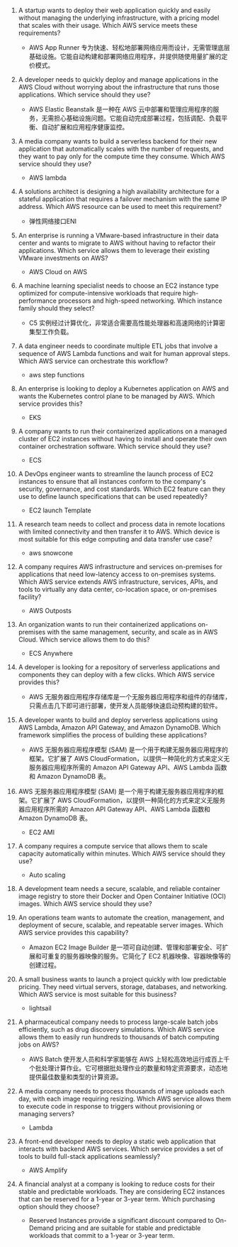 1. A startup wants to deploy their web application quickly and easily without managing the underlying infrastructure, with a pricing model that scales with their usage. Which AWS service meets these requirements?
   + AWS App Runner 专为快速、轻松地部署网络应用而设计，无需管理底层基础设施。它能自动构建和部署网络应用程序，并提供随使用量扩展的定价模式。

2. A developer needs to quickly deploy and manage applications in the AWS Cloud without worrying about the infrastructure that runs those applications. Which service should they use?
   + AWS Elastic Beanstalk 是一种在 AWS 云中部署和管理应用程序的服务，无需担心基础设施问题。它能自动完成部署过程，包括调配、负载平衡、自动扩展和应用程序健康监控。
3. A media company wants to build a serverless backend for their new application that automatically scales with the number of requests, and they want to pay only for the compute time they consume. Which AWS service should they use?
   + AWS lambda
4. A solutions architect is designing a high availability architecture for a stateful application that requires a failover mechanism with the same IP address. Which AWS resource can be used to meet this requirement?
   + 弹性网络接口ENI
5. An enterprise is running a VMware-based infrastructure in their data center and wants to migrate to AWS without having to refactor their applications. Which service allows them to leverage their existing VMware investments on AWS?
   + AWS Cloud on AWS
6. A machine learning specialist needs to choose an EC2 instance type optimized for compute-intensive workloads that require high-performance processors and high-speed networking. Which instance family should they select?
   + C5 实例经过计算优化，非常适合需要高性能处理器和高速网络的计算密集型工作负载。
7. A data engineer needs to coordinate multiple ETL jobs that involve a sequence of AWS Lambda functions and wait for human approval steps. Which AWS service can orchestrate this workflow?
   + aws step functions
8. An enterprise is looking to deploy a Kubernetes application on AWS and wants the Kubernetes control plane to be managed by AWS. Which service provides this?
   + EKS
9. A company wants to run their containerized applications on a managed cluster of EC2 instances without having to install and operate their own container orchestration software. Which service should they use?
   + ECS
10. A DevOps engineer wants to streamline the launch process of EC2 instances to ensure that all instances conform to the company's security, governance, and cost standards. Which EC2 feature can they use to define launch specifications that can be used repeatedly?
    + EC2 launch Template
11. A research team needs to collect and process data in remote locations with limited connectivity and then transfer it to AWS. Which device is most suitable for this edge computing and data transfer use case?
    + aws snowcone
12. A company requires AWS infrastructure and services on-premises for applications that need low-latency access to on-premises systems. Which AWS service extends AWS infrastructure, services, APIs, and tools to virtually any data center, co-location space, or on-premises facility?
    + AWS Outposts
13. An organization wants to run their containerized applications on-premises with the same management, security, and scale as in AWS Cloud. Which service allows them to do this?
    + ECS Anywhere
14. A developer is looking for a repository of serverless applications and components they can deploy with a few clicks. Which AWS service provides this?
    + AWS 无服务器应用程序存储库是一个无服务器应用程序和组件的存储库，只需点击几下即可进行部署，使开发人员能够快速启动预构建的软件。

15. A developer wants to build and deploy serverless applications using AWS Lambda, Amazon API Gateway, and Amazon DynamoDB. Which framework simplifies the process of building these applications?
    + AWS 无服务器应用程序模型 (SAM) 是一个用于构建无服务器应用程序的框架。它扩展了 AWS CloudFormation，以提供一种简化的方式来定义无服务器应用程序所需的 Amazon API Gateway API、AWS Lambda 函数和 Amazon DynamoDB 表。
16. AWS 无服务器应用程序模型 (SAM) 是一个用于构建无服务器应用程序的框架。它扩展了 AWS CloudFormation，以提供一种简化的方式来定义无服务器应用程序所需的 Amazon API Gateway API、AWS Lambda 函数和 Amazon DynamoDB 表。
    + EC2 AMI
17. A company requires a compute service that allows them to scale capacity automatically within minutes. Which AWS service should they use?
    + Auto scaling
18. A development team needs a secure, scalable, and reliable container image registry to store their Docker and Open Container Initiative (OCI) images. Which AWS service should they use?

19. An operations team wants to automate the creation, management, and deployment of secure, scalable, and repeatable server images. Which AWS service provides this capability?
    + Amazon EC2 Image Builder 是一项可自动创建、管理和部署安全、可扩展和可重复的服务器映像的服务。它简化了 EC2 机器映像、容器映像等的创建过程。
20. A small business wants to launch a project quickly with low predictable pricing. They need virtual servers, storage, databases, and networking. Which AWS service is most suitable for this business?
    + lightsail
21. A pharmaceutical company needs to process large-scale batch jobs efficiently, such as drug discovery simulations. Which AWS service allows them to easily run hundreds to thousands of batch computing jobs on AWS?
    + AWS Batch 使开发人员和科学家能够在 AWS 上轻松高效地运行成百上千个批处理计算作业。它可根据批处理作业的数量和特定资源要求，动态地提供最佳数量和类型的计算资源。
22. A media company needs to process thousands of image uploads each day, with each image requiring resizing. Which AWS service allows them to execute code in response to triggers without provisioning or managing servers?
    + Lambda

23. A front-end developer needs to deploy a static web application that interacts with backend AWS services. Which service provides a set of tools to build full-stack applications seamlessly?
    + AWS Amplify
24. A financial analyst at a company is looking to reduce costs for their stable and predictable workloads. They are considering EC2 instances that can be reserved for a 1-year or 3-year term. Which purchasing option should they choose?
    + Reserved Instances provide a significant discount compared to On-Demand pricing and are suitable for stable and predictable workloads that commit to a 1-year or 3-year term.

